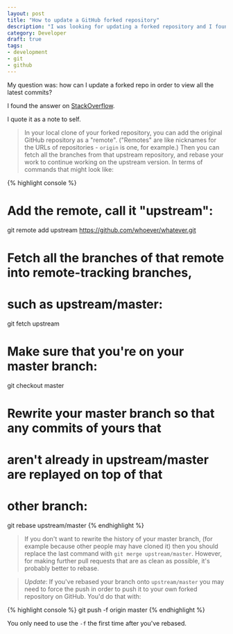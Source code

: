 ```yaml
---
layout: post
title: "How to update a GitHub forked repository"
description: "I was looking for updating a forked repository and I found the answer on StackOverflow."
category: Developer
draft: true
tags:
- development
- git
- github
---
```


My question was: how can I update a forked repo in order to view all the latest commits?

I found the answer on [StackOverflow](http://stackoverflow.com/a/7244456).

I quote it as a note to self.

> In your local clone of your forked repository, you can add the original GitHub repository as a "remote". ("Remotes" are like nicknames for the URLs of repositories - `origin` is one, for example.) Then you can fetch all the branches from that upstream repository, and rebase your work to continue working on the upstream version. In terms of commands that might look like:

{% highlight console %}
# Add the remote, call it "upstream":

git remote add upstream https://github.com/whoever/whatever.git

# Fetch all the branches of that remote into remote-tracking branches,
# such as upstream/master:

git fetch upstream

# Make sure that you're on your master branch:

git checkout master

# Rewrite your master branch so that any commits of yours that
# aren't already in upstream/master are replayed on top of that
# other branch:

git rebase upstream/master
{% endhighlight %}

> If you don't want to rewrite the history of your master branch, (for example because other people may have cloned it) then you should replace the last command with `git merge upstream/master`. However, for making further pull requests that are as clean as possible, it's probably better to rebase.

> *Update*: If you've rebased your branch onto `upstream/master` you may need to force the push in order to push it to your own forked repository on GitHub. You'd do that with:

{% highlight console %}
git push -f origin master
{% endhighlight %}

You only need to use the `-f` the first time after you've rebased.